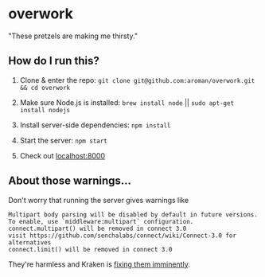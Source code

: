# overwork

"These pretzels are making me thirsty."

## How do I run this?

1. Clone & enter the repo: `git clone git@github.com:aroman/overwork.git && cd overwork`

2. Make sure Node.js is installed: `brew install node` || `sudo apt-get install nodejs`

3. Install server-side dependencies: `npm install`

4. Start the server: `npm start`

5. Check out [localhost:8000](http://localhost:8000)

## About those warnings...

Don't worry that running the server gives warnings like
```
Multipart body parsing will be disabled by default in future versions. To enable, use `middleware:multipart` configuration.
connect.multipart() will be removed in connect 3.0
visit https://github.com/senchalabs/connect/wiki/Connect-3.0 for alternatives
connect.limit() will be removed in connect 3.0
```
They're harmless and Kraken is [fixing them imminently](https://github.com/paypal/kraken-js/pull/54).